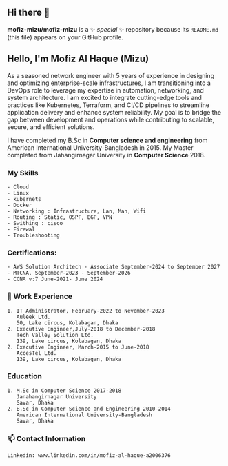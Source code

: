 ## Hi there 👋


**mofiz-mizu/mofiz-mizu** is a ✨ _special_ ✨ repository because its `README.md` (this file) appears on your GitHub profile.

## Hello, I'm Mofiz Al Haque (Mizu)

As a seasoned network engineer with 5 years of experience in designing and optimizing enterprise-scale infrastructures, I am transitioning into a DevOps role to leverage my expertise in automation, networking, and system architecture. I am excited to integrate cutting-edge tools and practices like Kubernetes, Terraform, and CI/CD pipelines to streamline application delivery and enhance system reliability. My goal is to bridge the gap between development and operations while contributing to scalable, secure, and efficient solutions.

I have completed my B.Sc in __Computer science and engineering__ from American International University-Bangladesh in 2015. My Master completed from Jahangirnagar University in __Computer Science__ 2018. 
### My Skills 
    - Cloud
    - Linux
    - kubernets
    - Docker
    - Networking : Infrastructure, Lan, Man, Wifi
    - Routing : Static, OSPF, BGP, VPN
    - Swithing : cisco
    - Firewal
    - Troubleshooting
### Certifications: 
    - AWS Solution Architech - Associate September-2024 to September 2027
    - MTCNA, September-2023 - September-2026
    - CCNA v:7 June-2021- June 2024   
### 🔭 Work Experience
    1. IT Administrator, February-2022 to Nevember-2023
       Auleek Ltd.
       50, Lake circus, Kolabagan, Dhaka
    2. Executive Engineer,July-2018 to December-2018
       Tech Valley Solution Ltd.
       139, Lake circus, Kolabagan, Dhaka
    2. Executive Engineer, March-2015 to June-2018
       AccesTel Ltd.
       139, Lake circus, Kolabagan, Dhaka      
### Education
    1. M.Sc in Computer Science 2017-2018
       Janahangirnagar University
       Savar, Dhaka
    2. B.Sc in Computer Science and Engineering 2010-2014
       American International University-Bangladesh
       Savar, Dhaka    
### 📫 Contact Information
    Linkedin: www.linkedin.com/in/mofiz-al-haque-a2006376
<!--
- 🔭 I’m currently working on ...
- 🌱 I’m currently learning ...
- 👯 I’m looking to collaborate on ...
- 🤔 I’m looking for help with ...
- 💬 Ask me about ...
- 📫 How to reach me: ...
- 😄 Pronouns: ...
- ⚡ Fun fact: ...
-->
